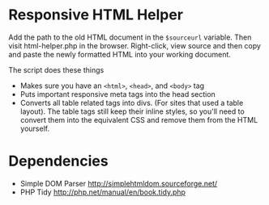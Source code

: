 # Responsive HTML Helper
Add the path to the old HTML document in the `$sourceurl` variable. Then visit html-helper.php in the browser. Right-click, view source and then copy and paste the newly formatted HTML into your working document.

The script does these things
- Makes sure you have an `<html>`, `<head>`, and `<body>` tag
- Puts important responsive meta tags into the head section
- Converts all table related tags into divs. (For sites that used a table layout). The table tags still keep their inline styles, so you'll need to convert them into the equivalent CSS and remove them from the HTML yourself.

# Dependencies

- Simple DOM Parser http://simplehtmldom.sourceforge.net/
- PHP Tidy  http://php.net/manual/en/book.tidy.php
